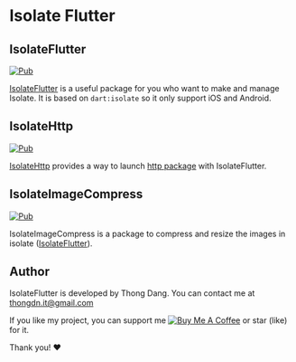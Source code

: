 # Isolate Flutter

## IsolateFlutter

[![Pub][isolate_flutter_pub_v_image_url]][isolate_flutter_pub_url]

[IsolateFlutter](isolate_flutter) is a useful package for you who want to make and manage Isolate. It is based on `dart:isolate` so it only support iOS and Android.

## IsolateHttp

[![Pub][isolate_http_pub_v_image_url]][isolate_http_pub_url]

[IsolateHttp](isolate_http) provides a way to launch [http package][http_pub_url] with IsolateFlutter.

## IsolateImageCompress

[![Pub][isolate_image_compress_pub_v_image_url]][isolate_image_compress_pub_url]

IsolateImageCompress is a package to compress and resize the images in isolate ([IsolateFlutter][isolate_flutter_pub_url]).

## Author

IsolateFlutter is developed by Thong Dang. You can contact me at thongdn.it@gmail.com

If you like my project, you can support me [![Buy Me A Coffee][buy_me_a_coffee_image_url]][buy_me_a_coffee_url] or star (like) for it.

Thank you! ❤️

[//]: # 'reference links'
[isolate_flutter_pub_url]: https://pub.dev/packages/isolate_flutter
[isolate_flutter_pub_v_image_url]: https://img.shields.io/pub/v/isolate_flutter.svg
[isolate_http_pub_url]: https://pub.dev/packages/isolate_http
[isolate_http_pub_v_image_url]: https://img.shields.io/pub/v/isolate_http.svg
[http_pub_url]: https://pub.dev/packages/http
[isolate_image_compress_pub_url]: https://pub.dev/packages/isolate_image_compress
[isolate_image_compress_pub_v_image_url]: https://img.shields.io/pub/v/isolate_image_compress.svg
[buy_me_a_coffee_image_url]: https://www.buymeacoffee.com/assets/img/custom_images/orange_img.png
[buy_me_a_coffee_url]: https://www.buymeacoffee.com/thongdn.it
